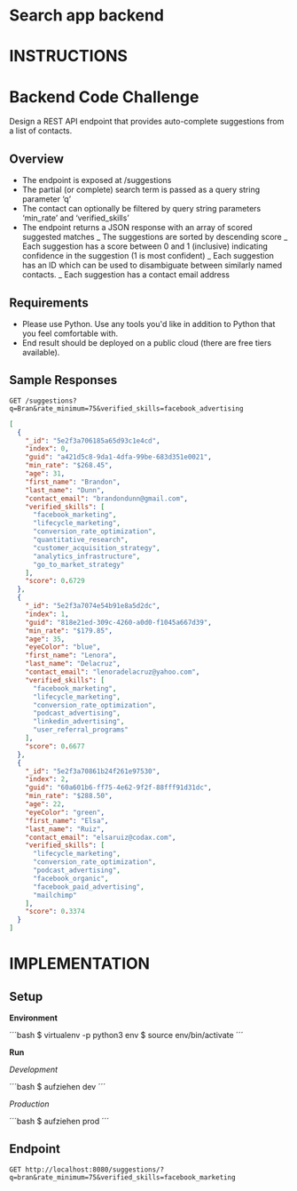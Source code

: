 # Search app backend

# INSTRUCTIONS

# Backend Code Challenge

Design a REST API endpoint that provides auto-complete suggestions from a list of contacts.

## Overview

- The endpoint is exposed at /suggestions
- The partial (or complete) search term is passed as a query string parameter ‘q’
- The contact can optionally be filtered by query string parameters ‘min_rate’ and ‘verified_skills’
- The endpoint returns a JSON response with an array of scored suggested matches
  _ The suggestions are sorted by descending score
  _ Each suggestion has a score between 0 and 1 (inclusive) indicating confidence in the suggestion (1 is most confident)
  _ Each suggestion has an ID which can be used to disambiguate between similarly named contacts.
  _ Each suggestion has a contact email address

## Requirements

- Please use Python. Use any tools you'd like in addition to Python that you feel comfortable with.
- End result should be deployed on a public cloud (there are free tiers available).

## Sample Responses

`GET /suggestions?q=Bran&rate_minimum=75&verified_skills=facebook_advertising`

```json
[
  {
    "_id": "5e2f3a706185a65d93c1e4cd",
    "index": 0,
    "guid": "a421d5c8-9da1-4dfa-99be-683d351e0021",
    "min_rate": "$268.45",
    "age": 31,
    "first_name": "Brandon",
    "last_name": "Dunn",
    "contact_email": "brandondunn@gmail.com",
    "verified_skills": [
      "facebook_marketing",
      "lifecycle_marketing",
      "conversion_rate_optimization",
      "quantitative_research",
      "customer_acquisition_strategy",
      "analytics_infrastructure",
      "go_to_market_strategy"
    ],
    "score": 0.6729
  },
  {
    "_id": "5e2f3a7074e54b91e8a5d2dc",
    "index": 1,
    "guid": "818e21ed-309c-4260-a0d0-f1045a667d39",
    "min_rate": "$179.85",
    "age": 35,
    "eyeColor": "blue",
    "first_name": "Lenora",
    "last_name": "Delacruz",
    "contact_email": "lenoradelacruz@yahoo.com",
    "verified_skills": [
      "facebook_marketing",
      "lifecycle_marketing",
      "conversion_rate_optimization",
      "podcast_advertising",
      "linkedin_advertising",
      "user_referral_programs"
    ],
    "score": 0.6677
  },
  {
    "_id": "5e2f3a70861b24f261e97530",
    "index": 2,
    "guid": "60a601b6-ff75-4e62-9f2f-88fff91d31dc",
    "min_rate": "$288.50",
    "age": 22,
    "eyeColor": "green",
    "first_name": "Elsa",
    "last_name": "Ruiz",
    "contact_email": "elsaruiz@codax.com",
    "verified_skills": [
      "lifecycle_marketing",
      "conversion_rate_optimization",
      "podcast_advertising",
      "facebook_organic",
      "facebook_paid_advertising",
      "mailchimp"
    ],
    "score": 0.3374
  }
]
```

# IMPLEMENTATION

## Setup

**Environment**

´´´bash
$ virtualenv -p python3 env
$ source env/bin/activate
´´´

**Run**

_Development_

´´´bash
\$ aufziehen dev
´´´

_Production_

´´´bash
\$ aufziehen prod
´´´

## Endpoint

`GET http://localhost:8080/suggestions/?q=bran&rate_minimum=75&verified_skills=facebook_marketing`
